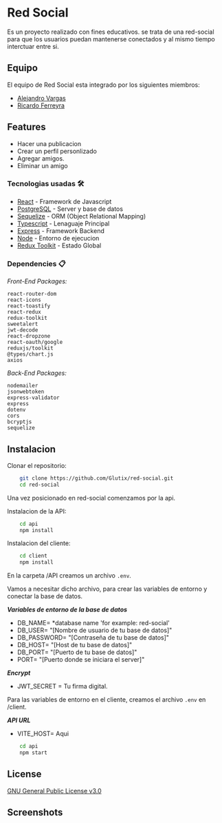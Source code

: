 # Red Social

Es un proyecto realizado con fines educativos. se trata de una red-social para que los usuarios puedan mantenerse conectados y al mismo tiempo interctuar entre si.

## Equipo

El equipo de Red Social esta integrado por los siguientes miembros:

- [Alejandro Vargas](https://github.com/dether)
- [Ricardo Ferreyra](https://github.com/glutix)


## Features
- Hacer una publicacion
- Crear un perfil personlizado
- Agregar amigos.
- Eliminar un amigo

### Tecnologias usadas 🛠️

- [React](https://reactjs.org/) - Framework de Javascript
- [PostgreSQL](https://www.mysql.com/) - Server y base de datos
- [Sequelize](https://sequelize.org/) - ORM (Object Relational Mapping)
- [Typescript](https://www.typescriptlang.org/) - Lenaguaje Principal
- [Express](https://expressjs.com/) - Framework Backend
- [Node](https://nodejs.org/es) - Entorno de ejecucion
- [Redux Toolkit](https://redux-toolkit.js.org/) - Estado Global

### Dependencies 📋

_Front-End Packages:_

```
react-router-dom
react-icons
react-toastify
react-redux
redux-toolkit
sweetalert
jwt-decode
react-dropzone
react-oauth/google
reduxjs/toolkit
@types/chart.js
axios

```

_Back-End Packages:_

```
nodemailer
jsonwebtoken
express-validator
express
dotenv
cors
bcryptjs
sequelize
```

## Instalacion

Clonar el repositorio:

```bash
    git clone https://github.com/Glutix/red-social.git
    cd red-social
```

Una vez posicionado en red-social comenzamos por la api.

Instalacion de la API:

```bash
    cd api
    npm install

```

Instalacion del cliente:

```bash
    cd client
    npm install

```

En la carpeta /API creamos un archivo `.env`.

Vamos a necesitar dicho archivo, para crear las variables de entorno y conectar la base de datos.

**_Variables de entorno de la base de datos_**

- DB_NAME= \*database name 'for example: red-social'
- DB_USER= "[Nombre de usuario de tu base de datos]"
- DB_PASSWORD= "[Contraseña de tu base de datos]"
- DB_HOST= "[Host de tu base de datos]"
- DB_PORT= "[Puerto de tu base de datos]"
- PORT= "[Puerto donde se iniciara el server]"


**_Encrypt_**

- JWT_SECRET = Tu firma digital.


Para las variables de entorno en el cliente, creamos el archivo  `.env` en  /client.

**_API URL_**

- VITE_HOST= Aqui

```bash
    cd api
    npm start
```


## License

[GNU General Public License v3.0](https://www.gnu.org/licenses/gpl-3.0.html)

## Screenshots

